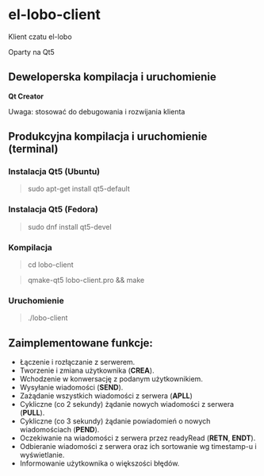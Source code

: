 # el-lobo-client

Klient czatu el-lobo

Oparty na Qt5

## Deweloperska kompilacja i uruchomienie

**Qt Creator**

Uwaga: stosować do debugowania i rozwijania klienta

## Produkcyjna kompilacja i uruchomienie (terminal)

### Instalacja Qt5 (Ubuntu)
> sudo apt-get install qt5-default

### Instalacja Qt5 (Fedora)
> sudo dnf install qt5-devel

### Kompilacja
> cd lobo-client

> qmake-qt5 lobo-client.pro && make

### Uruchomienie
> ./lobo-client

## Zaimplementowane funkcje:
* Łączenie i rozłączanie z serwerem.
* Tworzenie i zmiana użytkownika (**CREA**).
* Wchodzenie w konwersację z podanym użytkownikiem.
* Wysyłanie wiadomości (**SEND**).
* Zażądanie wszystkich wiadomości z serwera (**APLL**)
* Cykliczne (co 2 sekundy) żądanie nowych wiadomości z serwera (**PULL**).
* Cykliczne (co 3 sekundy) żądanie powiadomień o nowych wiadomościach (**PEND**).
* Oczekiwanie na wiadomości z serwera przez readyRead (**RETN**, **ENDT**).
* Odbieranie wiadomości z serwera oraz ich sortowanie wg timestamp-u i wyświetlanie.
* Informowanie użytkownika o większości błędów.
